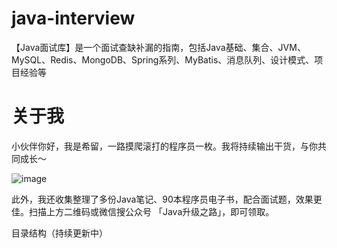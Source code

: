 # java-interview
【Java面试库】是一个面试查缺补漏的指南，包括Java基础、集合、JVM、MySQL、Redis、MongoDB、Spring系列、MyBatis、消息队列、设计模式、项目经验等

# 关于我
小伙伴你好，我是希留，一路摸爬滚打的程序员一枚。我将持续输出干货，与你共同成长～

![image](https://user-images.githubusercontent.com/16715869/115676651-61fd5380-a382-11eb-9d42-43a30f5ad24a.png)

此外，我还收集整理了多份Java笔记、90本程序员电子书，配合面试题，效果更佳。扫描上方二维码或微信搜公众号 「Java升级之路」，即可领取。

目录结构（持续更新中）
